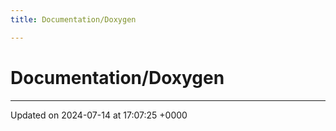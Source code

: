 ```yaml
---
title: Documentation/Doxygen

---
```


# Documentation/Doxygen








-------------------------------

Updated on 2024-07-14 at 17:07:25 +0000
